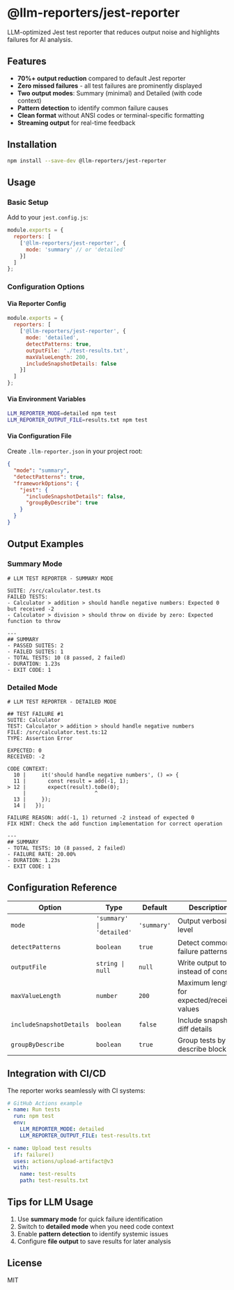 # @llm-reporters/jest-reporter

LLM-optimized Jest test reporter that reduces output noise and highlights failures for AI analysis.

## Features

- **70%+ output reduction** compared to default Jest reporter
- **Zero missed failures** - all test failures are prominently displayed
- **Two output modes**: Summary (minimal) and Detailed (with code context)
- **Pattern detection** to identify common failure causes
- **Clean format** without ANSI codes or terminal-specific formatting
- **Streaming output** for real-time feedback

## Installation

```bash
npm install --save-dev @llm-reporters/jest-reporter
```

## Usage

### Basic Setup

Add to your `jest.config.js`:

```javascript
module.exports = {
  reporters: [
    ['@llm-reporters/jest-reporter', {
      mode: 'summary' // or 'detailed'
    }]
  ]
};
```

### Configuration Options

#### Via Reporter Config

```javascript
module.exports = {
  reporters: [
    ['@llm-reporters/jest-reporter', {
      mode: 'detailed',
      detectPatterns: true,
      outputFile: './test-results.txt',
      maxValueLength: 200,
      includeSnapshotDetails: false
    }]
  ]
};
```

#### Via Environment Variables

```bash
LLM_REPORTER_MODE=detailed npm test
LLM_REPORTER_OUTPUT_FILE=results.txt npm test
```

#### Via Configuration File

Create `.llm-reporter.json` in your project root:

```json
{
  "mode": "summary",
  "detectPatterns": true,
  "frameworkOptions": {
    "jest": {
      "includeSnapshotDetails": false,
      "groupByDescribe": true
    }
  }
}
```

## Output Examples

### Summary Mode

```
# LLM TEST REPORTER - SUMMARY MODE

SUITE: /src/calculator.test.ts
FAILED TESTS:
- Calculator > addition > should handle negative numbers: Expected 0 but received -2
- Calculator > division > should throw on divide by zero: Expected function to throw

---
## SUMMARY
- PASSED SUITES: 2
- FAILED SUITES: 1
- TOTAL TESTS: 10 (8 passed, 2 failed)
- DURATION: 1.23s
- EXIT CODE: 1
```

### Detailed Mode

```
# LLM TEST REPORTER - DETAILED MODE

## TEST FAILURE #1
SUITE: Calculator
TEST: Calculator > addition > should handle negative numbers
FILE: /src/calculator.test.ts:12
TYPE: Assertion Error

EXPECTED: 0
RECEIVED: -2

CODE CONTEXT:
  10 |     it('should handle negative numbers', () => {
  11 |       const result = add(-1, 1);
> 12 |       expect(result).toBe(0);
     |                      ^
  13 |     });
  14 |   });

FAILURE REASON: add(-1, 1) returned -2 instead of expected 0
FIX HINT: Check the add function implementation for correct operation

---
## SUMMARY
- TOTAL TESTS: 10 (8 passed, 2 failed)
- FAILURE RATE: 20.00%
- DURATION: 1.23s
- EXIT CODE: 1
```

## Configuration Reference

| Option | Type | Default | Description |
|--------|------|---------|-------------|
| `mode` | `'summary' \| 'detailed'` | `'summary'` | Output verbosity level |
| `detectPatterns` | `boolean` | `true` | Detect common failure patterns |
| `outputFile` | `string \| null` | `null` | Write output to file instead of console |
| `maxValueLength` | `number` | `200` | Maximum length for expected/received values |
| `includeSnapshotDetails` | `boolean` | `false` | Include snapshot diff details |
| `groupByDescribe` | `boolean` | `true` | Group tests by describe blocks |

## Integration with CI/CD

The reporter works seamlessly with CI systems:

```yaml
# GitHub Actions example
- name: Run tests
  run: npm test
  env:
    LLM_REPORTER_MODE: detailed
    LLM_REPORTER_OUTPUT_FILE: test-results.txt

- name: Upload test results
  if: failure()
  uses: actions/upload-artifact@v3
  with:
    name: test-results
    path: test-results.txt
```

## Tips for LLM Usage

1. Use **summary mode** for quick failure identification
2. Switch to **detailed mode** when you need code context
3. Enable **pattern detection** to identify systemic issues
4. Configure **file output** to save results for later analysis

## License

MIT